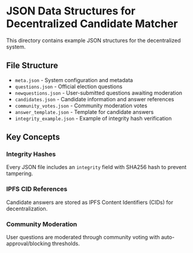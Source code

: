 # JSON Data Structures for Decentralized Candidate Matcher

This directory contains example JSON structures for the decentralized system.

## File Structure

- `meta.json` - System configuration and metadata
- `questions.json` - Official election questions  
- `newquestions.json` - User-submitted questions awaiting moderation
- `candidates.json` - Candidate information and answer references
- `community_votes.json` - Community moderation votes
- `answer_template.json` - Template for candidate answers
- `integrity_example.json` - Example of integrity hash verification

## Key Concepts

### Integrity Hashes
Every JSON file includes an `integrity` field with SHA256 hash to prevent tampering.

### IPFS CID References
Candidate answers are stored as IPFS Content Identifiers (CIDs) for decentralization.

### Community Moderation
User questions are moderated through community voting with auto-approval/blocking thresholds.
